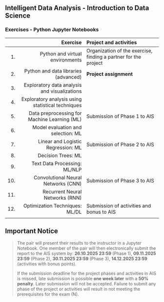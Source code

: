 ## Intelligent Data Analysis - Introduction to Data Science 
### Exercises - Python Jupyter Notebooks

|     | Exercise                                            | Project and activities                                 |
| ---:| --------------------------------------------------: | :----------------------------------------------------- |
| 1.  | Python and virtual environments                     | Organization of the exercise, finding a partner for the project |
| 2.  | Python and data libraries (advanced)                | **Project assignment**                                 |
| 3.  | Exploratory data analysis and visualizations        |                                                        |
| 4.  | Exploratory analysis using statistical techniques   |                                                        |
| 5.  | Data preprocessing for Machine Learning (ML)        | Submission of Phase 1 to AIS                           |
| 6.  | Model evaluation and selection: ML                  |                                                        |
| 7.  | Linear and Logistic Regression: ML                  | Submission of Phase 2 to AIS                           |
| 8.  | Decision Trees: ML                                  |                                                        |
| 9.  | Text Data Processing: ML/NLP                        |                                                        |
| 10. | Convolutional Neural Networks (CNN)                 | Submission of Phase 3 to AIS                           |
| 11. | Recurrent Neural Networks (RNN)                     |                                                        |
| 12. | Optimization Techniques: ML/DL                      | Submission of activities and bonus to AIS              |
|     |                                                     |                                                        |

## Important Notice
>
> The pair will present their results to the instructor in a Jupyter Notebook. One member of the pair will then electronically submit the report to the AIS system by:
> **26.10.2025 23:59** (Phase 1),
> **09.11.2025 23:59** (Phase 2),
> **30.11.2025 23:59** (Phase 3),
> **14.12.2025 23:59** (activities with bonus points).
>
> If the submission deadline for the project phases and activities in AIS is missed, late submission is possible **one week later**
> with a **50% penalty**.
> Later submission will not be accepted. Failure to submit any phase of the project or activities will result in not meeting the prerequisites for the exam (N).
